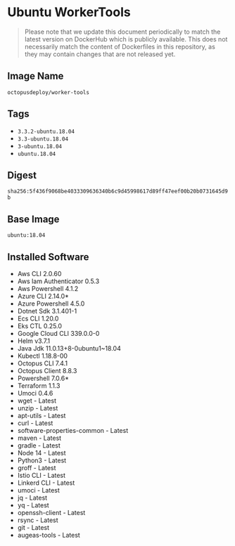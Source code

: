 # Ubuntu WorkerTools

> Please note that we update this document periodically to match the latest version on DockerHub which is publicly available.
> This does not necessarily match the content of Dockerfiles in this repository, as they may contain changes that are not released yet.

## Image Name
`octopusdeploy/worker-tools`

## Tags

- `3.3.2-ubuntu.18.04`
- `3.3-ubuntu.18.04`
- `3-ubuntu.18.04`
- `ubuntu.18.04`

## Digest
`sha256:5f436f9068be4033309636340b6c9d45998617d89ff47eef00b20b0731645d9b`

## Base Image
`ubuntu:18.04`

## Installed Software
* Aws CLI 2.0.60
* Aws Iam Authenticator 0.5.3
* Aws Powershell 4.1.2
* Azure CLI 2.14.0\*
* Azure Powershell 4.5.0
* Dotnet Sdk 3.1.401-1
* Ecs CLI 1.20.0
* Eks CTL 0.25.0
* Google Cloud CLI 339.0.0-0
* Helm v3.7.1
* Java Jdk 11.0.13+8-0ubuntu1~18.04
* Kubectl 1.18.8-00
* Octopus CLI 7.4.1
* Octopus Client 8.8.3
* Powershell 7.0.6\*
* Terraform 1.1.3
* Umoci 0.4.6
* wget - Latest
* unzip - Latest
* apt-utils - Latest
* curl - Latest
* software-properties-common - Latest
* maven - Latest
* gradle - Latest
* Node 14 - Latest
* Python3 - Latest
* groff - Latest
* Istio CLI - Latest
* Linkerd CLI - Latest
* umoci - Latest
* jq - Latest
* yq - Latest
* openssh-client - Latest
* rsync - Latest
* git - Latest
* augeas-tools - Latest